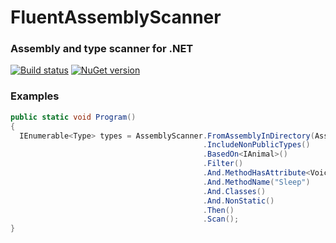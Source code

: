 # FluentAssemblyScanner

### Assembly and type scanner for .NET

[![Build status](https://ci.appveyor.com/api/projects/status/4ap8tbdpfivfeysc?svg=true)](https://ci.appveyor.com/project/osoykan/fluentassemblyscanner) [![NuGet version](https://badge.fury.io/nu/fluentassemblyscanner.svg)](https://badge.fury.io/nu/fluentassemblyscanner)

### Examples

```csharp
public static void Program()
{
  IEnumerable<Type> types = AssemblyScanner.FromAssemblyInDirectory(AssemblyFilterFactory.All())
                                           .IncludeNonPublicTypes()
                                           .BasedOn<IAnimal>()
                                           .Filter()
                                           .And.MethodHasAttribute<VoiceAttribute>()
                                           .And.MethodName("Sleep")
                                           .And.Classes()
                                           .And.NonStatic()
                                           .Then()
                                           .Scan();
}
```
